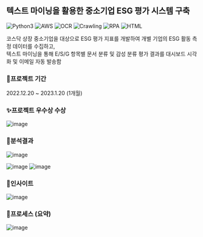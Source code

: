 ## 텍스트 마이닝을 활용한 중소기업 ESG 평가 시스템 구축

![Python3](https://img.shields.io/badge/Python-3.10-blue)
![AWS](https://img.shields.io/badge/Cloud-AWS-yellow)
![OCR](https://img.shields.io/badge/SQL-MySQL-black)
![Crawling](https://img.shields.io/badge/Crawling-Scrapy-important)
![RPA](https://img.shields.io/badge/Visualization-Tableau-red)
![HTML](https://img.shields.io/badge/RPA-Smtplib-lightgrey)

코스닥 상장 중소기업을 대상으로 ESG 평가 지표를 개발하여 개별 기업의 ESG 활동 측정 데이터를 수집하고, <br/>
텍스트 마이닝을 통해 E/S/G 항목별 문서 분류 및 감성 분류 평가 결과를 대시보드 시각화 및 이메일 자동 발송함

### 📆프로젝트 기간
2022.12.20 ~ 2023.1.20 (1개월)

### ✨프로젝트 우수상 수상 
![image](https://user-images.githubusercontent.com/109210030/217032026-3565d3a2-6d76-4db4-8b92-ab6d2e7c00d8.png)

### 📑분석결과
![image](https://user-images.githubusercontent.com/109210030/217034290-bd30e252-87cd-4a70-a4c2-e4211629adff.png)

![image](https://user-images.githubusercontent.com/109210030/217033305-aa9a6553-dcb6-4d4e-9466-b7e3dceb9c8f.png)
![image](https://user-images.githubusercontent.com/109210030/217035606-7e02e127-e1ee-4c11-8187-60d68d24ea8d.png)

### 📌인사이트
![image](https://user-images.githubusercontent.com/109210030/217036102-1f830dd5-8e14-43ce-aac6-8d68dc2a9c70.png)

### 📓프로세스 (요약) 
![image](https://user-images.githubusercontent.com/109210030/217014140-5c0fabe9-f21f-40d1-9ae8-ca65746e7702.png)


